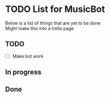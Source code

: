 # TODO List for MusicBot
Below is a list of things that are yet to be done    
Might make this into a trello page

## TODO
- [ ] Make bot work

## In progress

## Done